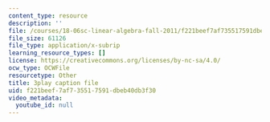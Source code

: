```yaml
---
content_type: resource
description: ''
file: /courses/18-06sc-linear-algebra-fall-2011/f221beef7af735517591dbeb40db3f30_QNpj-gOXW9M.srt
file_size: 61126
file_type: application/x-subrip
learning_resource_types: []
license: https://creativecommons.org/licenses/by-nc-sa/4.0/
ocw_type: OCWFile
resourcetype: Other
title: 3play caption file
uid: f221beef-7af7-3551-7591-dbeb40db3f30
video_metadata:
  youtube_id: null
---
```

